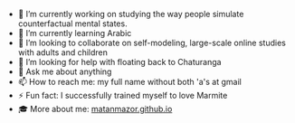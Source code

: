 - 🔭 I’m currently working on studying the way people simulate counterfactual mental states.
- 🌱 I’m currently learning Arabic 
- 👯 I’m looking to collaborate on self-modeling, large-scale online studies with adults and children
- 🤔 I’m looking for help with floating back to Chaturanga
- 💬 Ask me about anything
- 📫 How to reach me: my full name without both 'a's at gmail
- ⚡ Fun fact: I successfully trained myself to love Marmite
- 🎓 More about me: [matanmazor.github.io](https://matanmazor.github.io)
